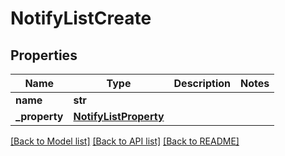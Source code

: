 # NotifyListCreate

## Properties
Name | Type | Description | Notes
------------ | ------------- | ------------- | -------------
**name** | **str** |  | 
**_property** | [**NotifyListProperty**](NotifyListProperty.md) |  | 

[[Back to Model list]](../README.md#documentation-for-models) [[Back to API list]](../README.md#documentation-for-api-endpoints) [[Back to README]](../README.md)


